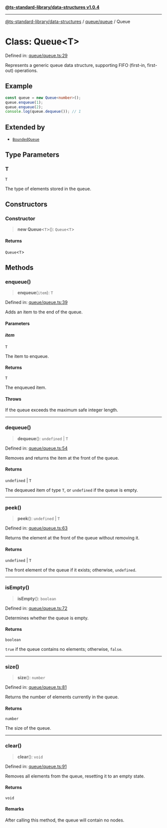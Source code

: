 [**@ts-standard-library/data-structures v1.0.4**](../../../README.md)

***

[@ts-standard-library/data-structures](../../../modules.md) / [queue/queue](../README.md) / Queue

# Class: Queue\<T\>

Defined in: [queue/queue.ts:29](https://github.com/gabaudette/ts-stdlib/blob/ea80ba1db09c741e99f8cb19e94e5a29b81b623b/packages/data-structures/src/queue/queue.ts#L29)

Represents a generic queue data structure, supporting FIFO (first-in, first-out) operations.

## Example

```typescript
const queue = new Queue<number>();
queue.enqueue(1);
queue.enqueue(2);
console.log(queue.dequeue()); // 1
```

## Extended by

- [`BoundedQueue`](../../bounded-queue/classes/BoundedQueue.md)

## Type Parameters

### T

`T`

The type of elements stored in the queue.

## Constructors

### Constructor

> **new Queue**\<`T`\>(): `Queue`\<`T`\>

#### Returns

`Queue`\<`T`\>

## Methods

### enqueue()

> **enqueue**(`item`): `T`

Defined in: [queue/queue.ts:39](https://github.com/gabaudette/ts-stdlib/blob/ea80ba1db09c741e99f8cb19e94e5a29b81b623b/packages/data-structures/src/queue/queue.ts#L39)

Adds an item to the end of the queue.

#### Parameters

##### item

`T`

The item to enqueue.

#### Returns

`T`

The enqueued item.

#### Throws

If the queue exceeds the maximum safe integer length.

***

### dequeue()

> **dequeue**(): `undefined` \| `T`

Defined in: [queue/queue.ts:54](https://github.com/gabaudette/ts-stdlib/blob/ea80ba1db09c741e99f8cb19e94e5a29b81b623b/packages/data-structures/src/queue/queue.ts#L54)

Removes and returns the item at the front of the queue.

#### Returns

`undefined` \| `T`

The dequeued item of type `T`, or `undefined` if the queue is empty.

***

### peek()

> **peek**(): `undefined` \| `T`

Defined in: [queue/queue.ts:63](https://github.com/gabaudette/ts-stdlib/blob/ea80ba1db09c741e99f8cb19e94e5a29b81b623b/packages/data-structures/src/queue/queue.ts#L63)

Returns the element at the front of the queue without removing it.

#### Returns

`undefined` \| `T`

The front element of the queue if it exists; otherwise, `undefined`.

***

### isEmpty()

> **isEmpty**(): `boolean`

Defined in: [queue/queue.ts:72](https://github.com/gabaudette/ts-stdlib/blob/ea80ba1db09c741e99f8cb19e94e5a29b81b623b/packages/data-structures/src/queue/queue.ts#L72)

Determines whether the queue is empty.

#### Returns

`boolean`

`true` if the queue contains no elements; otherwise, `false`.

***

### size()

> **size**(): `number`

Defined in: [queue/queue.ts:81](https://github.com/gabaudette/ts-stdlib/blob/ea80ba1db09c741e99f8cb19e94e5a29b81b623b/packages/data-structures/src/queue/queue.ts#L81)

Returns the number of elements currently in the queue.

#### Returns

`number`

The size of the queue.

***

### clear()

> **clear**(): `void`

Defined in: [queue/queue.ts:91](https://github.com/gabaudette/ts-stdlib/blob/ea80ba1db09c741e99f8cb19e94e5a29b81b623b/packages/data-structures/src/queue/queue.ts#L91)

Removes all elements from the queue, resetting it to an empty state.

#### Returns

`void`

#### Remarks

After calling this method, the queue will contain no nodes.
